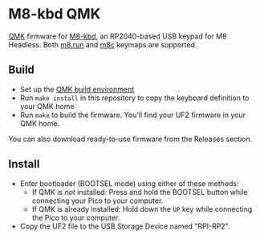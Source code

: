 # M8-kbd QMK

[QMK](https://docs.qmk.fm/) firmware for [M8-kbd](https://github.com/kolontsov/m8-kbd), an RP2040-based USB keypad for M8 Headless. Both [m8.run](https://m8.run/) and [m8c](https://github.com/laamaa/m8c) keymaps are supported.

## Build

* Set up the [QMK build environment](https://docs.qmk.fm/#/getting_started_build_tools)
* Run `make install` in this repository to copy the keyboard definition to your QMK home
* Run `make` to build the firmware. You'll find your UF2 firmware in your QMK home.

You can also download ready-to-use firmware from the Releases section.

## Install

* Enter bootloader (BOOTSEL mode) using either of these methods:
  * If QMK is *not* installed: Press and hold the BOOTSEL button while connecting your Pico to your computer.
  * If QMK is already installed: Hold down the `UP` key while connecting the Pico to your computer.
* Copy the UF2 file to the USB Storage Device named "RPI-RP2".
